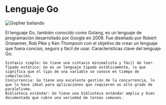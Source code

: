 Lenguaje Go
================
![Gopher bailando](https://www.freecodecamp.org/news/content/images/2022/03/dancing-gopher.gif)

El lenguaje Go, también conocido como Golang, es un lenguaje de programación desarrollado por Google en 2009. Fue diseñado por Robert Griesemer, Rob Pike y Ken Thompson con el objetivo de crear un lenguaje que fuera conciso, seguro y fácil de usar.
Características clave del lenguaje Go:

    Sintaxis simple: Go tiene una sintaxis minimalista y fácil de leer.
    Tipado estático: Go es un lenguaje tipado estáticamente, lo que significa que el tipo de una variable se conoce en tiempo de compilación.
    Concurrencia: Go tiene una excelente gestión de la concurrencia, lo que lo hace ideal para aplicaciones que requieren un alto grado de paralelismo.
    Biblioteca estándar: Go tiene una biblioteca estándar amplia y bien documentada que cubre una variedad de tareas comunes.